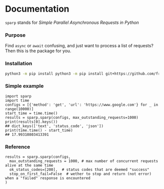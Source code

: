 # Documentation
`sparp` stands for *Simple Parallel Asynchronous Requests in Python*
### Purpose
Find `async` or `await` confusing, and just want to process a list of requests? Then this 
is the package for you. 
### Installation
```bash
python3 -m pip install python3 -m pip install git+https://github.com/fredo838/sparp.git
```

### Simple example
```python3
import sparp
import time
configs = [{'method': 'get', 'url': 'https://www.google.com'} for _ in range(10000)]
start_time = time.time()
results = sparp.sparp(configs, max_outstanding_requests=1000)
print(results[0].keys())
## dict_keys(['text', 'status_code', 'json'])
print(time.time() - start_time)
## 17.99310803413391
```

### Reference
```python3
results = sparp.sparp(configs, 
  max_outstanding_requests = 1000, # max number of concurrent requests alive at the same time
  ok_status_codes=[200],  # status codes that are deemed "success"
  stop_on_first_fail=False  # wether to stop and return (not error) when a "failed" response is encountered
)
```
